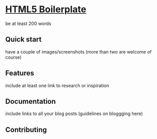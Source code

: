 # [HTML5 Boilerplate](http://html5boilerplate.com)

be at least 200 words


## Quick start

have a couple of images/screenshots (more than two are welcome of course)

## Features

include at least one link to research or inspiration


## Documentation

include links to all your blog posts (guidelines on bloggging here)

## Contributing
